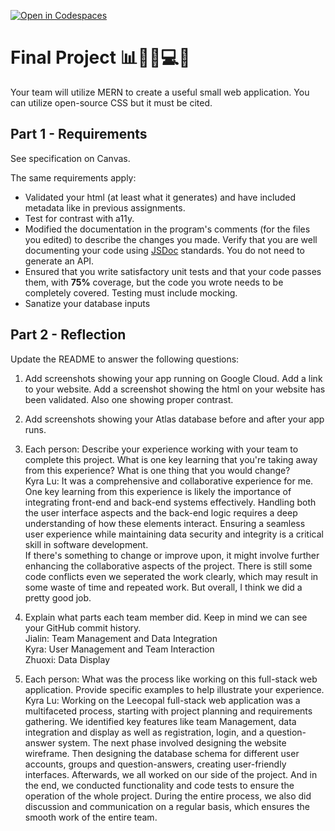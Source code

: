 [![Open in Codespaces](https://classroom.github.com/assets/launch-codespace-7f7980b617ed060a017424585567c406b6ee15c891e84e1186181d67ecf80aa0.svg)](https://classroom.github.com/open-in-codespaces?assignment_repo_id=13146286)
# Final Project 📊👨‍💼💻💬

Your team will utilize MERN to create a useful small web application. You can utilize open-source CSS but it must be cited.

## Part 1 - Requirements

See specification on Canvas.

The same requirements apply:

* Validated your html (at least what it generates) and have included metadata like in previous assignments.
* Test for contrast with a11y.
* Modified the documentation in the program's comments (for the files you edited) to describe the changes you made. Verify that you are well documenting your code using [JSDoc](https://www.npmjs.com/package/jsdoc) standards. You do not need to generate an API.
* Ensured that you write satisfactory unit tests and that your code passes them, with **75%** coverage, but the code you wrote needs to be completely covered. Testing must include mocking.
* Sanatize your database inputs

## Part 2 - Reflection

Update the README to answer the following questions:

 1. Add screenshots showing your app running on Google Cloud. Add a link to your website. Add a screenshot showing the html on your website has been validated. Also one showing proper contrast.
 2. Add screenshots showing your Atlas database before and after your app runs.
 3. Each person: Describe your experience working with your team to complete this project. What is one key learning that you're taking away from this experience? What is one thing that you would change?<br>
  Kyra Lu: It was a comprehensive and collaborative experience for me. One key learning from this experience is likely the importance of integrating front-end and back-end systems effectively. Handling both the user interface aspects and the back-end logic requires a deep understanding of how these elements interact. Ensuring a seamless user experience while maintaining data security and integrity is a critical skill in software development. <br>If there's something to change or improve upon, it might involve further enhancing the collaborative aspects of the project. There is still some code conflicts even we seperated the work clearly, which may result in some waste of time and repeated work. But overall, I think we did a pretty good job.

 4. Explain what parts each team member did. Keep in mind we can see your GitHub commit history.<br>
    Jialin: Team Management and Data Integration<br>
    Kyra: User Management and Team Interaction<br>
    Zhuoxi: Data Display
7. Each person: What was the process like working on this full-stack web application. Provide specific examples to help illustrate your experience.<br>
   Kyra Lu: Working on the Leecopal full-stack web application was a multifaceted process, starting with project planning and requirements gathering. We identified key features like team Management, data integration and display as well as registration, login, and a question-answer system. The next phase involved designing the website wireframe. Then designing the database schema for different user accounts, groups and question-answers, creating user-friendly interfaces. Afterwards, we all worked on our side of the project. And in the end, we conducted functionality and  code tests to ensure the operation of the whole project. During the entire process, we also did discussion and communication on a regular basis, which ensures the smooth work of the entire team.
